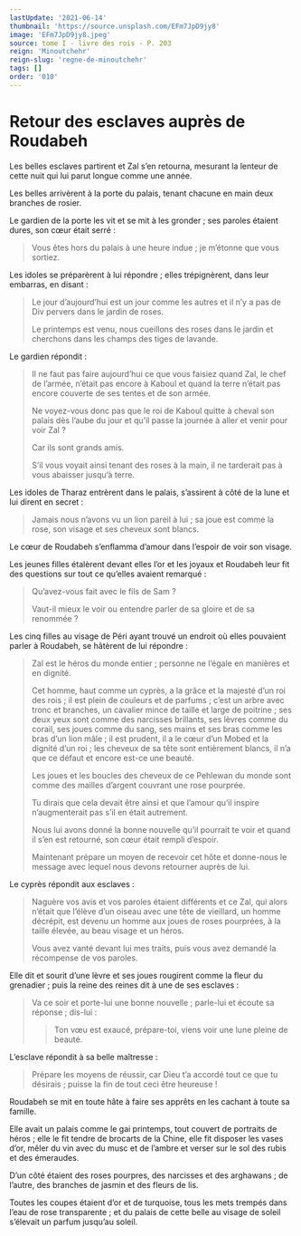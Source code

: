 ```yaml
---
lastUpdate: '2021-06-14'
thumbnail: 'https://source.unsplash.com/EFm7JpD9jy8'
image: 'EFm7JpD9jy8.jpeg'
source: tome I - livre des rois - P. 203
reign: 'Minoutchehr'
reign-slug: 'regne-de-minoutchehr'
tags: []
order: '010'
---
```


# Retour des esclaves auprès de Roudabeh

Les belles esclaves partirent et Zal s’en retourna, mesurant la lenteur de cette nuit qui lui parut longue comme une année.

Les belles arrivèrent à la porte du palais, tenant chacune en main deux branches de rosier.

Le gardien de la porte les vit et se mit à les gronder ; ses paroles étaient dures, son cœur était serré :

> Vous êtes hors du palais à une heure indue ; je m’étonne que vous sortiez.

Les idoles se préparèrent à lui répondre ; elles trépignèrent, dans leur embarras, en disant :

> Le jour d’aujourd’hui est un jour comme les autres et il n’y a pas de Div pervers dans le jardin de roses.
>
> Le printemps est venu, nous cueillons des roses dans le jardin et cherchons dans les champs des tiges de lavande.

Le gardien répondit :

> Il ne faut pas faire aujourd’hui ce que vous faisiez quand Zal, le chef de l’armée, n’était pas encore à Kaboul et quand la terre n’était pas encore couverte de ses tentes et de son armée.
>
> Ne voyez-vous donc pas que le roi de Kaboul quitte à cheval son palais dès l’aube du jour et qu’il passe la journée à aller et venir pour voir Zal ?
>
> Car ils sont grands amis.
>
> S’il vous voyait ainsi tenant des roses à la main, il ne tarderait pas à vous abaisser jusqu’à terre.

Les idoles de Tharaz entrèrent dans le palais, s’assirent à côté de la lune et lui dirent en secret :

> Jamais nous n’avons vu un lion pareil à lui ; sa joue est comme la rose, son visage et ses cheveux sont blancs.

Le cœur de Roudabeh s’enflamma d’amour dans l’espoir de voir son visage.

Les jeunes filles étalèrent devant elles l’or et les joyaux et Roudabeh leur fit des questions sur tout ce qu’elles avaient remarqué :

> Qu’avez-vous fait avec le fils de Sam ?
>
> Vaut-il mieux le voir ou entendre parler de sa gloire et de sa renommée ?

Les cinq filles au visage de Péri ayant trouvé un endroit où elles pouvaient parler à Roudabeh, se hâtèrent de lui répondre :

> Zal est le héros du monde entier ; personne ne l’égale en manières et en dignité.
>
> Cet homme, haut comme un cyprès, a la grâce et la majesté d’un roi des rois ; il est plein de couleurs et de parfums ; c’est un arbre avec tronc et branches, un cavalier mince de taille et large de poitrine ; ses deux yeux sont comme des narcisses brillants, ses lèvres comme du corail, ses joues comme du sang, ses mains et ses bras comme les bras d’un lion mâle ; il est prudent, il a le cœur d’un Mobed et la dignité d’un roi ; les cheveux de sa tête sont entièrement blancs, il n’a que ce défaut et encore est-ce une beauté.
>
> Les joues et les boucles des cheveux de ce Pehlewan du monde sont comme des mailles d’argent couvrant une rose pourprée.
>
> Tu dirais que cela devait être ainsi et que l’amour qu’il inspire n’augmenterait pas s’il en était autrement.
>
> Nous lui avons donné la bonne nouvelle qu’il pourrait te voir et quand il s’en est retourné, son cœur était rempli d’espoir.
>
> Maintenant prépare un moyen de recevoir cet hôte et donne-nous le message avec lequel nous devons retourner auprès de lui.

Le cyprès répondit aux esclaves :

> Naguère vos avis et vos paroles étaient différents et ce Zal, qui alors n’était que l’élève d’un oiseau avec une tête de vieillard, un homme décrépit, est devenu un homme aux joues de roses pourprées, à la taille élevée, au beau visage et un héros.
>
> Vous avez vanté devant lui mes traits, puis vous avez demandé la récompense de vos paroles.

Elle dit et sourit d’une lèvre et ses joues rougirent comme la fleur du grenadier ; puis la reine des reines dit à une de ses esclaves :

> Va ce soir et porte-lui une bonne nouvelle ; parle-lui et écoute sa réponse ; dis-lui :
>
> > Ton vœu est exaucé, prépare-toi, viens voir une lune pleine de beauté.

L’esclave répondit à sa belle maîtresse :

> Prépare les moyens de réussir, car Dieu t’a accordé tout ce que tu désirais ; puisse la fin de tout ceci être heureuse !

Roudabeh se mit en toute hâte à faire ses apprêts en les cachant à toute sa famille.

Elle avait un palais comme le gai printemps, tout couvert de portraits de héros ; elle le fit tendre de brocarts de la Chine, elle fit disposer les vases d’or, mêler du vin avec du musc et de l’ambre et verser sur le sol des rubis et des émeraudes.

D’un côté étaient des roses pourpres, des narcisses et des arghawans ; de l’autre, des branches de jasmin et des fleurs de lis.

Toutes les coupes étaient d’or et de turquoise, tous les mets trempés dans l’eau de rose transparente ; et du palais de cette belle au visage de soleil s’élevait un parfum jusqu’au soleil.
